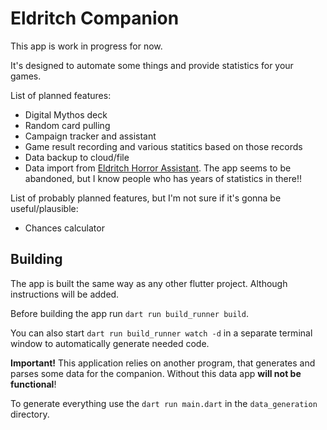 # Eldritch Companion

This app is work in progress for now.

It's designed to automate some things and provide statistics for your games.

List of planned features:
- Digital Mythos deck
- Random card pulling
- Campaign tracker and assistant
- Game result recording and various statitics based on those records
- Data backup to cloud/file
- Data import from [Eldritch Horror Assistant](https://play.google.com/store/apps/details?id=ru.mgusev.eldritchhorror).
The app seems to be abandoned, but I know people who has years of statistics in there!!

List of probably planned features, but I'm not sure if it's gonna be useful/plausible:
- Chances calculator

## Building

The app is built the same way as any other flutter project.
Although instructions will be added.

Before building the app run `dart run build_runner build`.

You can also start `dart run build_runner watch -d` in a separate
terminal window to automatically generate needed code.

**Important!** This application relies on another program, that generates
and parses some data for the companion. Without this data app **will not be functional**!

To generate everything use the `dart run main.dart` in the `data_generation` directory.
